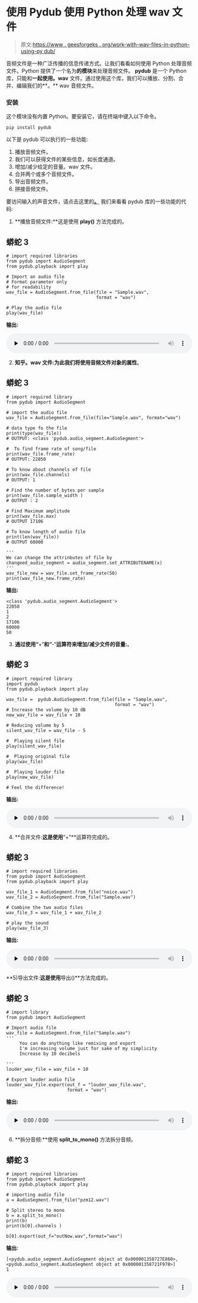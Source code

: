 # 使用 Pydub 使用 Python 处理 wav 文件

> 原文:[https://www . geesforgeks . org/work-with-wav-files-in-python-using-py dub/](https://www.geeksforgeeks.org/working-with-wav-files-in-python-using-pydub/)

音频文件是一种广泛传播的信息传递方式。让我们看看如何使用 Python 处理音频文件。Python 提供了一个名为**的模块**来处理音频文件。 **pydub** 是一个 Python 库，只能和**一起使用。wav** 文件。通过使用这个库，我们可以播放、分割、合并、编辑我们的**。** wav 音频文件。

### **安装**

这个模块没有内置 Python。要安装它，请在终端中键入以下命令。

```
pip install pydub

```

以下是 pydub 可以执行的一些功能:

1.  播放音频文件。
2.  我们可以获得文件的某些信息，如长度通道。
3.  增加/减少给定的音量。wav 文件。
4.  合并两个或多个音频文件。
5.  导出音频文件。
6.  拼接音频文件。

要访问输入的声音文件，请点击这里的[**。**](https://drive.google.com/drive/folders/1tyDjd_6sddoxoMZXncjyqU-Sly_6yHPD?usp=sharing) 我们来看看 pydub 库的一些功能的代码:

1) **播放音频文件:**这是使用 **play()** 方法完成的。

## 蟒蛇 3

```
# import required libraries
from pydub import AudioSegment 
from pydub.playback import play 

# Import an audio file 
# Format parameter only
# for readability 
wav_file = AudioSegment.from_file(file = "Sample.wav", 
                                  format = "wav") 

# Play the audio file
play(wav_file)
```

**输出:**

<audio class="wp-audio-shortcode" id="audio-467353-1" preload="none" style="width:100%" controls=""><source type="audio/wav" src="https://media.geeksforgeeks.org/wp-content/uploads/20200811180636/Sample.wav?_=1">[https://media.geeksforgeeks.org/wp-content/uploads/20200811180636/Sample.wav](https://media.geeksforgeeks.org/wp-content/uploads/20200811180636/Sample.wav)</audio>

2) **知乎。wav 文件:**为此我们将使用音频文件对象的**属性**。

## 蟒蛇 3

```
# import required library
from pydub import AudioSegment 

# import the audio file
wav_file = AudioSegment.from_file(file="Sample.wav", format="wav") 

# data type fo the file
print(type(wav_file)) 
# OUTPUT: <class 'pydub.audio_segment.AudioSegment'>

#  To find frame rate of song/file
print(wav_file.frame_rate)   
# OUTPUT: 22050 

# To know about channels of file
print(wav_file.channels) 
# OUTPUT: 1

# Find the number of bytes per sample 
print(wav_file.sample_width ) 
# OUTPUT : 2

# Find Maximum amplitude 
print(wav_file.max)
# OUTPUT 17106

# To know length of audio file
print(len(wav_file))
# OUTPUT 60000 

'''
We can change the attrinbutes of file by 
changeed_audio_segment = audio_segment.set_ATTRIBUTENAME(x) 
'''
wav_file_new = wav_file.set_frame_rate(50) 
print(wav_file_new.frame_rate)
```

**输出:**

```
<class 'pydub.audio_segment.AudioSegment'>
22050
1
2
17106
60000
50

```

3) **通过使用“**+“**和“**-“**运算符来增加/减少文件的音量:**。

## 蟒蛇 3

```
# import required library
import pydub 
from pydub.playback import play

wav_file =  pydub.AudioSegment.from_file(file = "Sample.wav", 
                                         format = "wav") 
# Increase the volume by 10 dB 
new_wav_file = wav_file + 10 

# Reducing volume by 5
silent_wav_file = wav_file - 5

#  Playing silent file
play(silent_wav_file)

#  Playing original file
play(wav_file)

#  Playing louder file
play(new_wav_file)

# Feel the difference!
```

**输出:**

<audio class="wp-audio-shortcode" id="audio-467353-2" preload="none" style="width:100%" controls=""><source type="audio/wav" src="https://media.geeksforgeeks.org/wp-content/uploads/20200811182026/output2.wav?_=2">[https://media.geeksforgeeks.org/wp-content/uploads/20200811182026/output2.wav](https://media.geeksforgeeks.org/wp-content/uploads/20200811182026/output2.wav)</audio>

4) **合并文件:**这是使用**“+”**运算符完成的。

## 蟒蛇 3

```
# import required libraries
from pydub import AudioSegment
from pydub.playback import play

wav_file_1 = AudioSegment.from_file("noice.wav") 
wav_file_2 = AudioSegment.from_file("Sample.wav")

# Combine the two audio files 
wav_file_3 = wav_file_1 + wav_file_2

# play the sound 
play(wav_file_3)
```

**输出:**

<audio class="wp-audio-shortcode" id="audio-467353-3" preload="none" style="width:100%" controls=""><source type="audio/wav" src="https://media.geeksforgeeks.org/wp-content/uploads/20200811180732/Output3.wav?_=3">[https://media.geeksforgeeks.org/wp-content/uploads/20200811180732/Output3.wav](https://media.geeksforgeeks.org/wp-content/uploads/20200811180732/Output3.wav)</audio>

**5)导出文件:**这是使用**导出()**方法完成的。

## 蟒蛇 3

```
# import library
from pydub import AudioSegment 

# Import audio file 
wav_file = AudioSegment.from_file("Sample.wav") 
'''
     You can do anything like remixing and export 
     I'm increasing volume just for sake of my simplicity
     Increase by 10 decibels 

'''
louder_wav_file = wav_file + 10 

# Export louder audio file 
louder_wav_file.export(out_f = "louder_wav_file.wav", 
                       format = "wav")
```

**输出:**

<audio class="wp-audio-shortcode" id="audio-467353-4" preload="none" style="width:100%" controls=""><source type="audio/wav" src="https://media.geeksforgeeks.org/wp-content/uploads/20200811180631/louder_wav_file.wav?_=4">[https://media.geeksforgeeks.org/wp-content/uploads/20200811180631/louder_wav_file.wav](https://media.geeksforgeeks.org/wp-content/uploads/20200811180631/louder_wav_file.wav)</audio>

6) **拆分音频:**使用 **split_to_mono()** 方法拆分音频。

## 蟒蛇 3

```
# import required libraries
from pydub import AudioSegment 
from pydub.playback import play

# importing audio file
a = AudioSegment.from_file("pzm12.wav") 

# Split stereo to mono 
b = a.split_to_mono() 
print(b) 
print(b[0].channels )

b[0].export(out_f="outNow.wav",format="wav")
```

**输出:**

```
[<pydub.audio_segment.AudioSegment object at 0x000001358727E860>, <pydub.audio_segment.AudioSegment object at 0x000001358721F978>]
1

```

<audio class="wp-audio-shortcode" id="audio-467353-5" preload="none" style="width:100%" controls=""><source type="audio/wav" src="https://media.geeksforgeeks.org/wp-content/uploads/20200811181753/outNow.wav?_=5">[https://media.geeksforgeeks.org/wp-content/uploads/20200811181753/outNow.wav](https://media.geeksforgeeks.org/wp-content/uploads/20200811181753/outNow.wav)</audio>